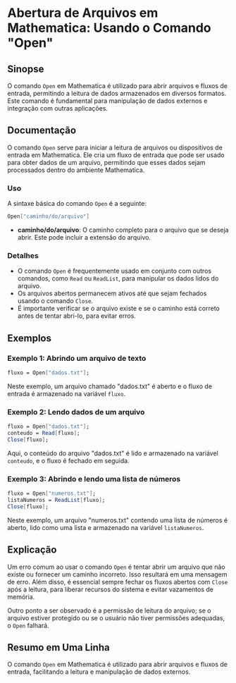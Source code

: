<!--
Meta Description: # Abertura de Arquivos em Mathematica: Usando o Comando "Open" ## Sinopse O comando `Open` em Mathematica é utilizado para abrir arquivos e fluxos de ...
Meta Keywords: arquivo, open, dados, fluxo, mathematica
-->

# Abertura de Arquivos em Mathematica: Usando o Comando "Open"

## Sinopse
O comando `Open` em Mathematica é utilizado para abrir arquivos e fluxos de entrada, permitindo a leitura de dados armazenados em diversos formatos. Este comando é fundamental para manipulação de dados externos e integração com outras aplicações.

## Documentação
O comando `Open` serve para iniciar a leitura de arquivos ou dispositivos de entrada em Mathematica. Ele cria um fluxo de entrada que pode ser usado para obter dados de um arquivo, permitindo que esses dados sejam processados dentro do ambiente Mathematica.

### Uso
A sintaxe básica do comando `Open` é a seguinte:

```mathematica
Open["caminho/do/arquivo"]
```

- **caminho/do/arquivo**: O caminho completo para o arquivo que se deseja abrir. Este pode incluir a extensão do arquivo. 

### Detalhes
- O comando `Open` é frequentemente usado em conjunto com outros comandos, como `Read` ou `ReadList`, para manipular os dados lidos do arquivo.
- Os arquivos abertos permanecem ativos até que sejam fechados usando o comando `Close`.
- É importante verificar se o arquivo existe e se o caminho está correto antes de tentar abri-lo, para evitar erros.

## Exemplos
### Exemplo 1: Abrindo um arquivo de texto
```mathematica
fluxo = Open["dados.txt"];
```
Neste exemplo, um arquivo chamado "dados.txt" é aberto e o fluxo de entrada é armazenado na variável `fluxo`.

### Exemplo 2: Lendo dados de um arquivo
```mathematica
fluxo = Open["dados.txt"];
conteudo = Read[fluxo];
Close[fluxo];
```
Aqui, o conteúdo do arquivo "dados.txt" é lido e armazenado na variável `conteudo`, e o fluxo é fechado em seguida.

### Exemplo 3: Abrindo e lendo uma lista de números
```mathematica
fluxo = Open["numeros.txt"];
listaNumeros = ReadList[fluxo];
Close[fluxo];
```
Neste exemplo, um arquivo "numeros.txt" contendo uma lista de números é aberto, lido como uma lista e armazenado na variável `listaNumeros`.

## Explicação
Um erro comum ao usar o comando `Open` é tentar abrir um arquivo que não existe ou fornecer um caminho incorreto. Isso resultará em uma mensagem de erro. Além disso, é essencial sempre fechar os fluxos abertos com `Close` após a leitura, para liberar recursos do sistema e evitar vazamentos de memória. 

Outro ponto a ser observado é a permissão de leitura do arquivo; se o arquivo estiver protegido ou se o usuário não tiver permissões adequadas, o `Open` falhará.

## Resumo em Uma Linha
O comando `Open` em Mathematica é utilizado para abrir arquivos e fluxos de entrada, facilitando a leitura e manipulação de dados externos.